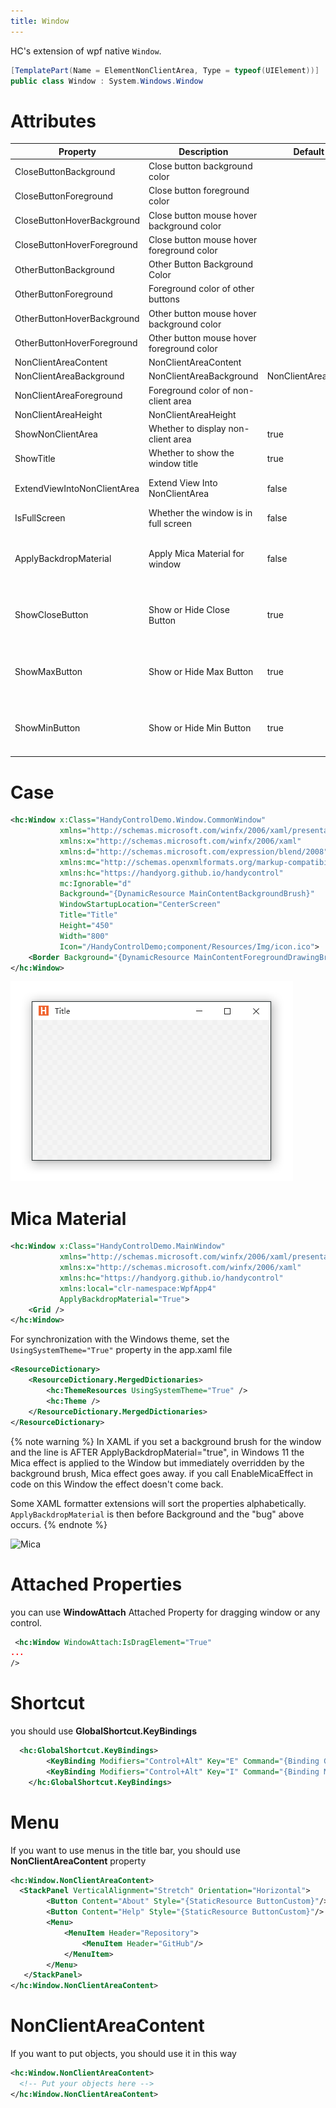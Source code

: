 ```yaml
---
title: Window
---
```


HC's extension of wpf native `Window`.

```cs
[TemplatePart(Name = ElementNonClientArea, Type = typeof(UIElement))]
public class Window : System.Windows.Window
```

# Attributes
|Property|Description|Default Value|Remarks|
|-|-|-|-|
|CloseButtonBackground|Close button background color|||
|CloseButtonForeground|Close button foreground color|||
|CloseButtonHoverBackground|Close button mouse hover background color|||
|CloseButtonHoverForeground|Close button mouse hover foreground color|||
|OtherButtonBackground|Other Button Background Color|||
|OtherButtonForeground|Foreground color of other buttons|||
|OtherButtonHoverBackground|Other button mouse hover background color|||
|OtherButtonHoverForeground|Other button mouse hover foreground color|||
|NonClientAreaContent|NonClientAreaContent|||
|NonClientAreaBackground|NonClientAreaBackground|NonClientAreaBackground|||
|NonClientAreaForeground|Foreground color of non-client area|||
|NonClientAreaHeight|NonClientAreaHeight|||
|ShowNonClientArea|Whether to display non-client area|true||
|ShowTitle|Whether to show the window title|true||
|ExtendViewIntoNonClientArea|Extend View Into NonClientArea|false|Only Custom Version|
|IsFullScreen|Whether the window is in full screen|false|||
|ApplyBackdropMaterial| Apply Mica Material for window| false|Only Available in Custom Version|
|ShowCloseButton| Show or Hide Close Button| true|Only Available in Custom Version|
|ShowMaxButton| Show or Hide Max Button| true|Only Available in Custom Version|
|ShowMinButton| Show or Hide Min Button| true|Only Available in Custom Version|

# Case

```xml
<hc:Window x:Class="HandyControlDemo.Window.CommonWindow"
           xmlns="http://schemas.microsoft.com/winfx/2006/xaml/presentation"
           xmlns:x="http://schemas.microsoft.com/winfx/2006/xaml"
           xmlns:d="http://schemas.microsoft.com/expression/blend/2008"
           xmlns:mc="http://schemas.openxmlformats.org/markup-compatibility/2006"
           xmlns:hc="https://handyorg.github.io/handycontrol"
           mc:Ignorable="d"
           Background="{DynamicResource MainContentBackgroundBrush}"
           WindowStartupLocation="CenterScreen"
           Title="Title" 
           Height="450" 
           Width="800" 
           Icon="/HandyControlDemo;component/Resources/Img/icon.ico">
    <Border Background="{DynamicResource MainContentForegroundDrawingBrush}"/>
</hc:Window>
```
![Window](https://raw.githubusercontent.com/HandyOrg/HandyOrgResource/master/HandyControl/Doc/extend_controls/Window.png)

# Mica Material

```xml
<hc:Window x:Class="HandyControlDemo.MainWindow"
           xmlns="http://schemas.microsoft.com/winfx/2006/xaml/presentation"
           xmlns:x="http://schemas.microsoft.com/winfx/2006/xaml"
           xmlns:hc="https://handyorg.github.io/handycontrol"
           xmlns:local="clr-namespace:WpfApp4"
           ApplyBackdropMaterial="True">
    <Grid />
</hc:Window>
```

For synchronization with the Windows theme, set the `UsingSystemTheme="True"` property in the app.xaml file

```xml
<ResourceDictionary>
    <ResourceDictionary.MergedDictionaries>
        <hc:ThemeResources UsingSystemTheme="True" />
        <hc:Theme />
    </ResourceDictionary.MergedDictionaries>
</ResourceDictionary>
```

{% note warning %}
In XAML if you set a background brush for the window and the line is AFTER ApplyBackdropMaterial="true", in Windows 11 the Mica effect is applied to the Window but immediately overridden by the background brush, Mica effect goes away. if you call EnableMicaEffect in code on this Window the effect doesn't come back.

Some XAML formatter extensions will sort the properties alphabetically. `ApplyBackdropMaterial` is then before Background and the "bug" above occurs.
{% endnote %}

![Mica](https://user-images.githubusercontent.com/9213496/139540320-a2f9e7ff-77dd-4334-8535-31a78626cd1d.png)


# Attached Properties

you can use **WindowAttach** Attached Property for dragging window or any control. 

``` xml
 <hc:Window WindowAttach:IsDragElement="True" 
...
/>
```

# Shortcut
you should use **GlobalShortcut.KeyBindings**
``` xml
  <hc:GlobalShortcut.KeyBindings>
        <KeyBinding Modifiers="Control+Alt" Key="E" Command="{Binding GlobalShortcutErrorCmd}"/>
        <KeyBinding Modifiers="Control+Alt" Key="I" Command="{Binding Main.GlobalShortcutInfoCmd, Source={StaticResource Locator}}"/>
    </hc:GlobalShortcut.KeyBindings>
```

# Menu
If you want to use menus in the title bar, you should use **NonClientAreaContent** property
``` xml
<hc:Window.NonClientAreaContent>
  <StackPanel VerticalAlignment="Stretch" Orientation="Horizontal">
        <Button Content="About" Style="{StaticResource ButtonCustom}"/>
        <Button Content="Help" Style="{StaticResource ButtonCustom}"/>
        <Menu>
            <MenuItem Header="Repository">
                <MenuItem Header="GitHub"/>
            </MenuItem>
        </Menu>
   </StackPanel>
</hc:Window.NonClientAreaContent>
```

# NonClientAreaContent
If you want to put objects, you should use it in this way
``` xml
<hc:Window.NonClientAreaContent>
  <!-- Put your objects here -->
</hc:Window.NonClientAreaContent>
```